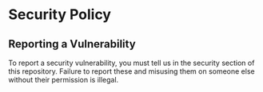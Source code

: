 # Security Policy

## Reporting a Vulnerability

To report a security vulnerability, you must tell us in the security section of this repository. Failure to report these and misusing them on someone else without their permission is illegal.
